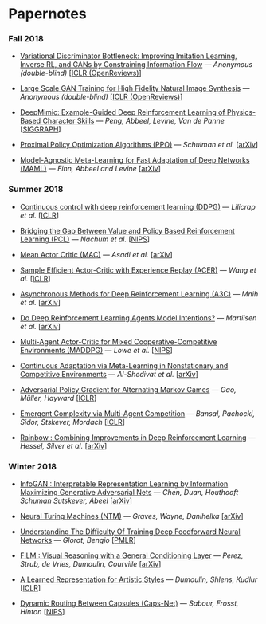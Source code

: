 # Papernotes

### Fall 2018
* [Variational Discriminator Bottleneck: Improving Imitation Learning, Inverse RL, and GANs by Constraining Information Flow](notes/VariationalDiscriminatorBottleneck/VariationalDiscriminatorBottleneck.md) &mdash; *Anonymous (double-blind)* [[ICLR (OpenReviews)](https://openreview.net/forum?id=HyxPx3R9tm)]

* [Large Scale GAN Training for High Fidelity Natural Image Synthesis](notes/LargeScaleGANTrainingforHighFidelityNaturalImageSynthesis/LargeScaleGANTrainingforHighFidelityNaturalImageSynthesis.md) &mdash; *Anonymous (double-blind)* [[ICLR (OpenReviews)](https://openreview.net/forum?id=B1xsqj09Fm)]

* [DeepMimic: Example-Guided Deep Reinforcement Learning of Physics-Based Character Skills](notes/DeepMimic/DeepMimic.md) &mdash; *Peng, Abbeel, Levine, Van de Panne* [[SIGGRAPH](https://arxiv.org/abs/1804.02717)]

* [Proximal Policy Optimization Algorithms (PPO)](notes/ProximalPolicyOptimizationAlgorithms/ProximalPolicyOptimizationAlgorithms.md) &mdash; *Schulman et al.* [[arXiv](https://arxiv.org/abs/1707.06347)]

* [Model-Agnostic Meta-Learning for Fast Adaptation of Deep Networks (MAML)](notes/ModelAgnosticMetaLearning/ModelAgnosticMetaLearning.md) &mdash; *Finn, Abbeel and Levine* [[arXiv](https://arxiv.org/abs/1703.03400)]


### Summer 2018
* [Continuous control with deep reinforcement learning (DDPG)](notes/ContinuousControlWithDeepReinforcementLearning/ContinuousControlWithDeepReinforcementLearning.md) &mdash; *Lilicrap et al.* [[ICLR](https://arxiv.org/abs/1509.02971)]

* [Bridging the Gap Between Value and Policy Based Reinforcement Learning (PCL)](notes/BridgingGapBetweenValueAndPolicyBasedReinforcementLearning/BridgingGapBetweenValueAndPolicyBasedReinforcementLearning.md) &mdash; *Nachum et al.* [[NIPS](http://papers.nips.cc/paper/6870-bridging-the-gap-between-value-and-policy-based-reinforcement-learning)]

* [Mean Actor Critic (MAC)](notes/MeanActorCritic/MeanActorCritic.md) &mdash; *Asadi et al.* [[arXiv](https://arxiv.org/abs/1709.00503)]

* [Sample Efficient Actor-Critic with Experience Replay (ACER)](notes/SampleEfficientActorCriticwithExperienceReplay/SampleEfficientActorCriticwithExperienceReplay.md) &mdash; *Wang et al.* [[ICLR](https://openreview.net/forum?id=HyM25Mqel)]

* [Asynchronous Methods for Deep Reinforcement Learning (A3C)](notes/AsynchronousMethodsforDeepReinforcementLearning/AsynchronousMethodsforDeepReinforcementLearning.md) &mdash; *Mnih et al.* [[arXiv](https://arxiv.org/abs/1602.01783)]

* [Do Deep Reinforcement Learning Agents Model Intentions?](notes/DoDeepRLagentsModelIntention/DoDeepRLagentsModelIntention.md) &mdash; *Martiisen et al.* [[arXiv](https://arxiv.org/abs/1805.06020v1)]

* [Multi-Agent Actor-Critic for Mixed Cooperative-Competitive Environments (MADDPG)](notes/Multi-AgentActor-CriticforMixedCooperative-CompetitiveEnvironments/Multi-AgentActor-CriticforMixedCooperative-CompetitiveEnvironments.md) &mdash; *Lowe et al.* [[NIPS](http://papers.nips.cc/paper/7217-multi-agent-actor-critic-for-mixed-cooperative-competitive-environments)]

* [Continuous Adaptation via Meta-Learning in Nonstationary and Competitive Environments](notes/ContinuousAdaptationviaMetaLearninginNonstationaryandCompetitiveEnvironments/ContinuousAdaptationviaMetaLearninginNonstationaryandCompetitiveEnvironments.md) &mdash; *Al-Shedivat et al.* [[arXiv](https://arxiv.org/abs/1710.03641)]

* [Adversarial Policy Gradient for Alternating Markov Games](notes/AdversarialPolicyGradientforAlternatingMarkovGames/AdversarialPolicyGradientforAlternatingMarkovGames.md) &mdash; *Gao, Müller, Hayward* [[ICLR](https://openreview.net/forum?id=ByINFNJDz)]

* [Emergent Complexity via Multi-Agent Competition](notes/EmergentComplexityViaMultiAgentCompetition/EmergentComplexityViaMultiAgentCompetition.md) &mdash; *Bansal, Pachocki, Sidor, Stskever, Mordach* [[ICLR](https://arxiv.org/abs/1710.03748)]

* [Rainbow : Combining Improvements in Deep Reinforcement Learning](notes/Rainbow/Rainbow.md) &mdash; *Hessel, Silver et al.* [[arXiv](https://arxiv.org/abs/1710.02298)]

### Winter 2018
* [InfoGAN : Interpretable Representation Learning by Information Maximizing Generative Adversarial Nets](notes/InfoGAN/InfoGAN.md) &mdash; *Chen, Duan, Houthooft Schuman Sutskever, Abeel* [[arXiv](https://arxiv.org/abs/1606.03657)]

* [Neural Turing Machines (NTM)](notes/NeuralTuringMachines/NeuralTuringMachines.md) &mdash; *Graves, Wayne, Danihelka* [[arXiv](https://arxiv.org/abs/1410.5401)]

* [Understanding The Difficulty Of Training Deep Feedforward Neural Networks](notes/UnderstandingTheDifficultyOfTrainingDeepFeedforwardNeuralNetworks/UnderstandingTheDifficultyOfTrainingDeepFeedforwardNeuralNetworks.md) &mdash; *Glorot, Bengio* [[PMLR](http://proceedings.mlr.press/v9/glorot10a.html)]

* [FiLM : Visual Reasoning with a General Conditioning Layer](notes/FiLM_VisualReasoningWithConditioningLayer/FiLM_VisualReasoningWithConditioningLayer.md) &mdash; *Perez, Strub, de Vries, Dumoulin, Courville* [[arXiv](https://arxiv.org/abs/1709.07871)]

* [A Learned Representation for Artistic Styles](notes/LearnedRepresentationForArtisticStyle/LearnedRepresentationForArtisticStyle.md) &mdash; *Dumoulin, Shlens, Kudlur* [[ICLR](https://arxiv.org/abs/1610.07629v5)]

* [Dynamic Routing Between Capsules (Caps-Net)](notes/DynamicRoutingBetweenCapsules/DynamicRoutingBetweenCapsules.md) &mdash; *Sabour, Frosst, Hinton* [[NIPS](http://papers.nips.cc/paper/6975-dynamic-routing-between-capsules)]

